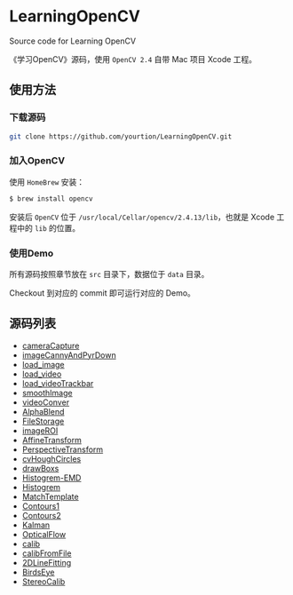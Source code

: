 # LearningOpenCV

Source code for Learning OpenCV 

《学习OpenCV》源码，使用 `OpenCV 2.4` 自带 Mac 项目 Xcode 工程。

## 使用方法

### 下载源码

```sh
git clone https://github.com/yourtion/LearningOpenCV.git
```

### 加入OpenCV

 使用 `HomeBrew` 安装：

```sh
$ brew install opencv
```

安装后 `OpenCV` 位于 `/usr/local/Cellar/opencv/2.4.13/lib`，也就是 Xcode 工程中的 `lib` 的位置。

### 使用Demo

所有源码按照章节放在 `src` 目录下，数据位于 `data` 目录。

Checkout 到对应的 commit 即可运行对应的 Demo。

## 源码列表

- [cameraCapture](https://github.com/yourtion/LearningOpenCV/blob/master/src/Chapter02/cameraCapture.cpp)
- [imageCannyAndPyrDown](https://github.com/yourtion/LearningOpenCV/blob/master/src/Chapter02/imageCannyAndPyrDown.cpp)
- [load_image](https://github.com/yourtion/LearningOpenCV/blob/master/src/Chapter02/load_image.cpp)
- [load_video](https://github.com/yourtion/LearningOpenCV/blob/master/src/Chapter02/load_video.cpp)
- [load_videoTrackbar](https://github.com/yourtion/LearningOpenCV/blob/master/src/Chapter02/load_videoTrackbar.cpp)
- [smoothImage](https://github.com/yourtion/LearningOpenCV/blob/master/src/Chapter02/smoothImage.cpp)
- [videoConver](https://github.com/yourtion/LearningOpenCV/blob/master/src/Chapter02/videoConver.cpp)
- [AlphaBlend](https://github.com/yourtion/LearningOpenCV/blob/master/src/Chapter04/AlphaBlend.cpp)
- [FileStorage](https://github.com/yourtion/LearningOpenCV/blob/master/src/Chapter04/FileStorage.cpp)
- [imageROI](https://github.com/yourtion/LearningOpenCV/blob/master/src/Chapter04/imageROI.cpp)
- [AffineTransform](https://github.com/yourtion/LearningOpenCV/blob/master/src/Chapter06/AffineTransform.cpp)
- [PerspectiveTransform](https://github.com/yourtion/LearningOpenCV/blob/master/src/Chapter06/PerspectiveTransform.cpp)
- [cvHoughCircles](https://github.com/yourtion/LearningOpenCV/blob/master/src/Chapter06/cvHoughCircles.cpp)
- [drawBoxs](https://github.com/yourtion/LearningOpenCV/blob/master/src/Chapter06/drawBoxs.cpp)
- [Histogrem-EMD](https://github.com/yourtion/LearningOpenCV/blob/master/src/Chapter07/Histogrem-EMD.cpp)
- [Histogrem](https://github.com/yourtion/LearningOpenCV/blob/master/src/Chapter07/Histogrem.cpp)
- [MatchTemplate](https://github.com/yourtion/LearningOpenCV/blob/master/src/Chapter07/MatchTemplate.cpp)
- [Contours1](https://github.com/yourtion/LearningOpenCV/blob/master/src/Chapter08/Contours1.cpp)
- [Contours2](https://github.com/yourtion/LearningOpenCV/blob/master/src/Chapter08/Contours2.cpp)
- [Kalman](https://github.com/yourtion/LearningOpenCV/blob/master/src/Chapter10/Kalman.cpp)
- [OpticalFlow](https://github.com/yourtion/LearningOpenCV/blob/master/src/Chapter10/OpticalFlow.cpp)
- [calib](https://github.com/yourtion/LearningOpenCV/blob/master/src/Chapter11/calib.cpp)
- [calibFromFile](https://github.com/yourtion/LearningOpenCV/blob/master/src/Chapter11/calibFromFile.cpp)
- [2DLineFitting](https://github.com/yourtion/LearningOpenCV/blob/master/src/Chapter12/2DLineFitting.cpp)
- [BirdsEye](https://github.com/yourtion/LearningOpenCV/blob/master/src/Chapter12/BirdsEye.cpp)
- [StereoCalib](https://github.com/yourtion/LearningOpenCV/blob/master/src/Chapter12/StereoCalib.cpp)
